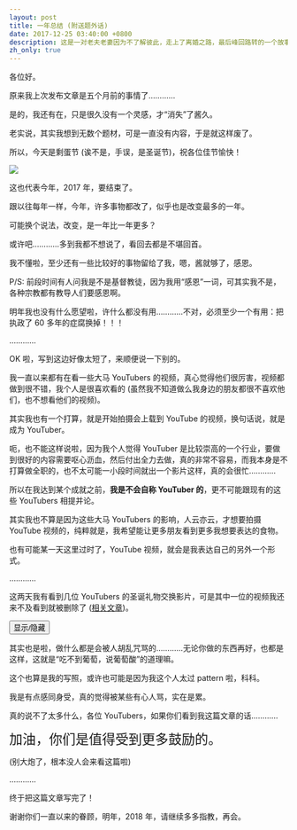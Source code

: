 ```yaml
---
layout: post
title: 一年总结 (附送题外话)
date: 2017-12-25 03:40:00 +0800
description: 这是一对老夫老妻因为不了解彼此，走上了离婚之路，最后峰回路转的一个故事。
zh_only: true
---
```

各位好。

原来我上次发布文章是五个月前的事情了…………

是的，我还有在，只是很久没有一个灵感，才“消失”了酱久。

老实说，其实我想到无数个题材，可是一直没有内容，于是就这样废了。

所以，今天是剩蛋节 (诶不是，手误，是圣诞节)，祝各位佳节愉快！

![](https://user-images.githubusercontent.com/11819816/161266278-d34cc376-659d-4845-8ce6-c93d901b62d9.jpeg)

这也代表今年，2017 年，要结束了。

跟以往每年一样，今年，许多事物都改了，似乎也是改变最多的一年。

可能换个说法，改变，是一年比一年更多？

或许吧…………多到我都不想说了，看回去都是不堪回首。

我不懂啦，至少还有一些比较好的事物留给了我，嗯，酱就够了，感恩。

P/S: 前段时间有人问我是不是基督教徒，因为我用“感恩”一词，可其实我不是，各种宗教都有教导人们要感恩啊。

明年我也没有什么愿望啦，许什么都没有用…………不对，必须至少一个有用：把执政了 60 多年的症腐换掉！！！

…………

OK 啦，写到这边好像太短了，来顺便说一下别的。

我一直以来都有在看一些大马 YouTubers 的视频，真心觉得他们很厉害，视频都做到很不错，我个人是很喜欢看的 (虽然我不知道做么我身边的朋友都很不喜欢他们，也不想看他们的视频)。

其实我也有一个打算，就是开始拍摄会上载到 YouTube 的视频，换句话说，就是成为 YouTuber。

呃，也不能这样说啦，因为我个人觉得 YouTuber 是比较崇高的一个行业，要做到很好的内容需要呕心沥血，然后付出全力去做，真的非常不容易，而我本身是不打算做全职的，也不太可能一小段时间就出一个影片这样，真的会很忙…………

所以在我达到某个成就之前，**我是不会自称 YouTuber 的**，更不可能跟现有的这些 YouTubers 相提并论。

其实我也不算是因为这些大马 YouTubers 的影响，人云亦云，才想要拍摄 YouTube 视频的，纯粹就是，我希望能让更多朋友看到更多我想要表达的食物。

也有可能某一天这里过时了，YouTube 视频，就会是我表达自己的另外一个形式。

…………

这两天我有看到几位 YouTubers 的圣诞礼物交换影片，可是其中一位的视频我还来不及看到就被删除了 ([相关文章](https://www.youtube.com/channel/UCukqDQfyPAIbZ-42AEnd-dA/community?lb=Ugz83Umlf636B9Gjyb14AaABCQ))。

<button onclick="if(document.getElementById('spoiler').style.display=='none'){document.getElementById('spoiler').style.display=''}else{document.getElementById('spoiler').style.display='none'}">显示/隐藏</button>

<div id="spoiler" style="display: none">YouTubers 圣诞礼物交换影片：<ol><li><a href="https://youtu.be/XPGH6sPM2wc" rel="nofollow" target="_blank">楊虹玲 YBB</a></li><li><a href="https://youtu.be/Xwfs-HdGNN8" rel="nofollow" target="_blank">Lim Shang Jin</a></li><li><a href="https://youtu.be/HxxoHUNZoIE" rel="nofollow" target="_blank">CodyHongTV</a></li><li><a href="https://youtu.be/bYQ8howRiM0" rel="nofollow" target="_blank">Dumpling Soda (Lizz Chloe 彤彤)</a></li><li><a href="https://youtu.be/N7x1hN253tw" rel="nofollow" target="_blank">Andrew Ling Tang Zie</a></li><li><a href="https://youtu.be/RB_SmQYNLsg" rel="nofollow" target="_blank">Amber 白冰沙</a></li></ol></div>

其实也是啦，做什么都是会被人胡乱咒骂的…………无论你做的东西再好，也都是这样，这就是“吃不到葡萄，说葡萄酸”的道理嘛。

这个也算是我的写照，或许也可能是因为我这个人太过 pattern 啦，科科。

我是有点感同身受，真的觉得被某些有心人骂，实在是累。

真的说不了太多什么，各位 YouTubers，如果你们看到我这篇文章的话…………

<span style="font-size: x-large;">加油，你们是值得受到更多鼓励的。</span>

(别大炮了，根本没人会来看这篇啦)

…………

终于把这篇文章写完了！

谢谢你们一直以来的眷顾，明年，2018 年，请继续多多指教，再会。